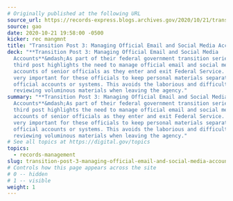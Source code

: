 ```yaml
---
# Originally published at the following URL
source_url: https://records-express.blogs.archives.gov/2020/10/21/transition-post-3-managing-official-email-and-social-media-accounts/
source: gao
date: 2020-10-21 19:58:00 -0500
kicker: rec mangmnt
title: "Transition Post 3: Managing Official Email and Social Media Accounts"
deck: "**Transition Post 3: Managing Official Email and Social Media
  Accounts**&mdash;As part of their federal government transition series, this
  third post highlights the need to manage official email and social media
  accounts of senior officials as they enter and exit Federal Service. It is
  very important for these officials to keep personal materials separate from
  official accounts or systems. This avoids the laborious and difficult task of
  reviewing voluminous materials when leaving the agency."
summary: "**Transition Post 3: Managing Official Email and Social Media
  Accounts**&mdash;As part of their federal government transition series, this
  third post highlights the need to manage official email and social media
  accounts of senior officials as they enter and exit Federal Service. It is
  very important for these officials to keep personal materials separate from
  official accounts or systems. This avoids the laborious and difficult task of
  reviewing voluminous materials when leaving the agency."
# See all topics at https://digital.gov/topics
topics:
  - records-management
slug: transition-post-3-managing-official-email-and-social-media-accounts
# Controls how this page appears across the site
# 0 -- hidden
# 1 -- visible
weight: 1
---
```

